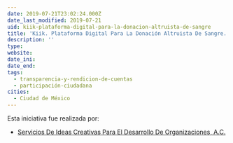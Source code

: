 ```yaml
---
date: 2019-07-21T23:02:24.000Z
date_last_modified: 2019-07-21
uid: kiik-plataforma-digital-para-la-donacion-altruista-de-sangre
title: 'Kiik. Plataforma Digital Para La Donación Altruista De Sangre.'
description: ''
type: 
website: 
date_ini: 
date_end: 
tags:
  - transparencia-y-rendicion-de-cuentas
  - participación-ciudadana
cities: 
  - Ciudad de México
---
```


Esta iniciativa fue realizada por:

- [Servicios De Ideas Creativas Para El Desarrollo De Organizaciones, A.C.](/organizaciones/servicios-de-ideas-creativas-para-el-desarrollo-de-organizaciones-a-c)
